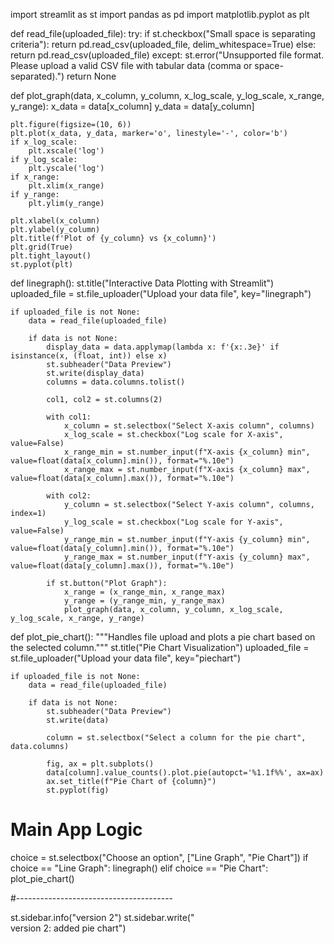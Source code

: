 import streamlit as st
import pandas as pd
import matplotlib.pyplot as plt

def read_file(uploaded_file):
    try:
        if st.checkbox("Small space is separating criteria"):
            return pd.read_csv(uploaded_file, delim_whitespace=True)
        else:
            return pd.read_csv(uploaded_file)
    except:
        st.error("Unsupported file format. Please upload a valid CSV file with tabular data (comma or space-separated).")
        return None

def plot_graph(data, x_column, y_column, x_log_scale, y_log_scale, x_range, y_range):
    x_data = data[x_column]
    y_data = data[y_column]

    plt.figure(figsize=(10, 6))
    plt.plot(x_data, y_data, marker='o', linestyle='-', color='b')
    if x_log_scale:
        plt.xscale('log')
    if y_log_scale:
        plt.yscale('log')
    if x_range:
        plt.xlim(x_range)
    if y_range:
        plt.ylim(y_range)

    plt.xlabel(x_column)
    plt.ylabel(y_column)
    plt.title(f'Plot of {y_column} vs {x_column}')
    plt.grid(True)
    plt.tight_layout()
    st.pyplot(plt)

def linegraph():
    st.title("Interactive Data Plotting with Streamlit")
    uploaded_file = st.file_uploader("Upload your data file", key="linegraph")

    if uploaded_file is not None:
        data = read_file(uploaded_file)
        
        if data is not None:
            display_data = data.applymap(lambda x: f'{x:.3e}' if isinstance(x, (float, int)) else x)
            st.subheader("Data Preview")
            st.write(display_data)
            columns = data.columns.tolist()

            col1, col2 = st.columns(2)

            with col1:
                x_column = st.selectbox("Select X-axis column", columns)
                x_log_scale = st.checkbox("Log scale for X-axis", value=False)
                x_range_min = st.number_input(f"X-axis {x_column} min", value=float(data[x_column].min()), format="%.10e")
                x_range_max = st.number_input(f"X-axis {x_column} max", value=float(data[x_column].max()), format="%.10e")

            with col2:
                y_column = st.selectbox("Select Y-axis column", columns, index=1)
                y_log_scale = st.checkbox("Log scale for Y-axis", value=False)
                y_range_min = st.number_input(f"Y-axis {y_column} min", value=float(data[y_column].min()), format="%.10e")
                y_range_max = st.number_input(f"Y-axis {y_column} max", value=float(data[y_column].max()), format="%.10e")

            if st.button("Plot Graph"):
                x_range = (x_range_min, x_range_max)
                y_range = (y_range_min, y_range_max)
                plot_graph(data, x_column, y_column, x_log_scale, y_log_scale, x_range, y_range)

def plot_pie_chart():
    """Handles file upload and plots a pie chart based on the selected column."""
    st.title("Pie Chart Visualization")
    uploaded_file = st.file_uploader("Upload your data file", key="piechart")

    if uploaded_file is not None:
        data = read_file(uploaded_file)

        if data is not None:
            st.subheader("Data Preview")
            st.write(data)

            column = st.selectbox("Select a column for the pie chart", data.columns)

            fig, ax = plt.subplots()
            data[column].value_counts().plot.pie(autopct='%1.1f%%', ax=ax)
            ax.set_title(f"Pie Chart of {column}")
            st.pyplot(fig)

# Main App Logic
choice = st.selectbox("Choose an option", ["Line Graph", "Pie Chart"])
if choice == "Line Graph":
    linegraph()
elif choice == "Pie Chart":
    plot_pie_chart()

#---------------------------------------

st.sidebar.info("version 2")
st.sidebar.write(" \
version 2: added pie chart")


